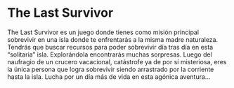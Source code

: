 # The Last Survivor
The Last Survivor es un juego donde tienes como misión principal sobrevivir en una isla donde te enfrentarás a la misma madre naturaleza. Tendrás que buscar recursos para poder sobrevivir día tras día en esta “solitaria” isla. Explorándola encontrarás muchas sorpresas.
	Luego del naufragio de un crucero vacacional, catástrofe ya de por sí misteriosa, eres la única persona que logra sobrevivir siendo arrastrado por la corriente hasta la isla.
	Lucha por un día más de vida en esta agónica aventura...

